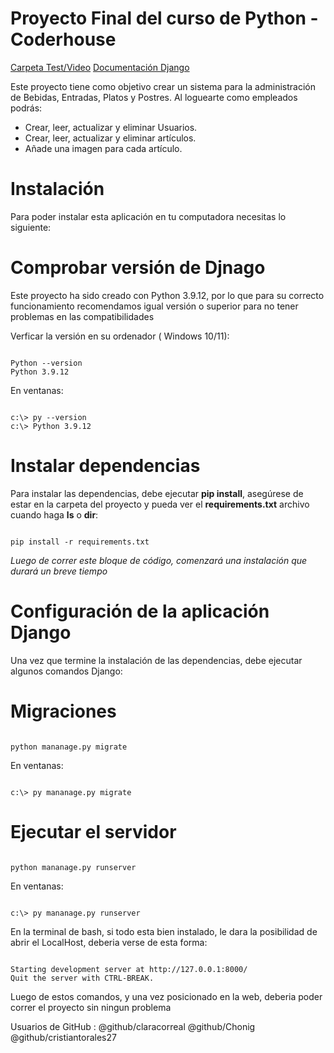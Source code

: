 # Proyecto Final del curso de Python - Coderhouse


[Carpeta Test/Video](https://drive.google.com/drive/folders/1eltTw5lLZWq-fCU1LgbZesDS-CX8GHEU?usp=sharing)
[Documentación Django](https://docs.djangoproject.com/)

Este proyecto tiene como objetivo crear un sistema para la administración de Bebidas, Entradas, Platos y Postres. Al loguearte como empleados podrás:

- Crear, leer, actualizar y eliminar Usuarios.
- Crear, leer, actualizar y eliminar artículos.
- Añade una imagen para cada artículo.


# Instalación


Para poder instalar esta aplicación en tu computadora necesitas lo siguiente:


# Comprobar versión de Djnago

Este proyecto ha sido creado con Python 3.9.12, por lo que para su correcto funcionamiento recomendamos igual versión o superior para no tener problemas en las compatibilidades

Verficar la versión en su ordenador ( Windows 10/11):

```

Python --version
Python 3.9.12

```

En ventanas:

```

c:\> py --version
c:\> Python 3.9.12

```

# Instalar dependencias

Para instalar las dependencias, debe ejecutar **pip install**, asegúrese de estar en la carpeta del proyecto y pueda ver el **requirements.txt** archivo cuando haga **ls** o **dir**:

```

pip install -r requirements.txt

```

*Luego de correr este bloque de código, comenzará una instalación que durará un breve tiempo*

# Configuración de la aplicación Django

Una vez que termine la instalación de las dependencias, debe ejecutar algunos comandos Django:


# Migraciones
```

python mananage.py migrate

```

En ventanas:

```

c:\> py mananage.py migrate

```

# Ejecutar el servidor


```

python mananage.py runserver

```

En ventanas:

```

c:\> py mananage.py runserver

```

En la terminal de bash, si todo esta bien instalado, le dara la posibilidad de abrir el LocalHost, deberia verse de esta forma:


```

Starting development server at http://127.0.0.1:8000/
Quit the server with CTRL-BREAK.

```

Luego de estos comandos, y una vez posicionado en la web, deberia poder correr el proyecto sin ningun problema


Usuarios de GitHub :
@github/claracorreal
@github/Chonig
@github/cristiantorales27
